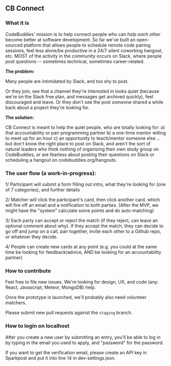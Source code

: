 ## CB Connect

### What it is
CodeBuddies' mission is to help connect people who can _help each other_ become better at software development. So far we've built an open-sourced platform that allows people to schedule remote code pairing sessions, feel less alone/be productive in a 24/7 silent coworking hangout, etc. MOST of the activity in the community occurs on Slack, where people post questions -- sometimes technical, sometimes career-related. 

**The problem:**

Many people are intimidated by Slack, and too shy to post. 

Or they join, see that a channel they're interested in looks quiet (because we're on the Slack free plan, and messages get archived quickly), feel discouraged and leave. Or they don't see the post someone shared a while back about a project they're looking for. 

**The solution:**

CB Connect is meant to help the quiet people, who are totally looking for:
a) that accountability or pair programming partner
b) a one-time mentor willing to meet up for an hour
c) an opportunity to teach/mentor someone else 
... but don't know the right place to post on Slack, and aren't the sort of natural leaders who think nothing of organizing their own study group on CodeBuddies, or are fearless about posting their questions on Slack or scheduling a hangout on codebuddies.org/hangouts. 


### The user flow (a work-in-progress):

1/ Participant will submit a form filling out intro, what they're looking for (one of 7 categories), and further details

2/ Matcher will click the participant's card, then click another card, which will fire off an email and a notification to both parties. (After the MVP, we might have the "system" calculate some points and do auto-matching)

3/ Each party can accept or reject the match (if they reject, can leave an optional comment about why). If they accept the match, they can decide to go off and jump on a call, pair together, invite each other to a Github repo, or whatever they decide.

4/ People can create new cards at any point (e.g. you could at the same time be looking for feedback/advice, AND be looking for an accountability partner)

### How to contribute

Feel free to file new issues. We're looking for design, UX, and code (any: React, Javascript, Meteor, MongoDB) help.

Once the prototype is launched, we'll probably also need volunteer matchers. 

Please submit new pull requests against the `staging` branch.

### How to login on localhost
After you create a new user by submitting an entry, you'll be able to log in by typing in the email you used to apply, and "password" for the password. 

If you want to get the verification email, please create an API key in Sparkpost and put it into line 14 in dev-settings.json. 
